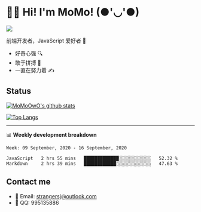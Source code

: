 # 👨‍🎓 Hi! I'm MoMo! (●'◡'●)

[![](https://img.shields.io/badge/-@MoMoOwO-%23181717?style=flat-square&logo=github)](https://github.com/MoMoOwO)

前端开发者，JavaScript 爱好者 💖
- 好奇心强 🔍
- 敢于拼搏 💪
- 一直在努力着 ✍

## Status

[![MoMoOwO's github stats](https://github-readme-stats.vercel.app/api?username=MoMoOwO&show_icons=true&theme=tokyonight)](https://github.com/MoMoOwO)

[![Top Langs](https://github-readme-stats.vercel.app/api/top-langs/?username=MoMoOwO&layout=compact&theme=tokyonight)](https://github.com/MoMoOwO)

---

📊 **Weekly development breakdown**

<!--START_SECTION:waka-->
```text
Week: 09 September, 2020 - 16 September, 2020

JavaScript   2 hrs 55 mins   █████████████░░░░░░░░░░░░   52.32 % 
Markdown     2 hrs 39 mins   ████████████░░░░░░░░░░░░░   47.63 % 
```
<!--END_SECTION:waka-->

## Contact me

- 📧 Email: strangersj@outlook.com
- 🐧 QQ: 995135886
